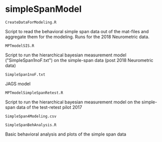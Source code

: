 # simpleSpanModel

`CreateDataForModeling.R`

Script to read the behavioral simple span data out of the mat-files and aggregate them for the modeling. Runs for the 2018 Neurometric data.

`MPTmodelSIS.R`

Script to run the hierarchical bayesian measurement model ("SimpleSpan1noF.txt") on the simple-span data (post 2018 Neurometric data)

`SimpleSpan1noF.txt`

JAGS model

`MPTmodelSimpleSpanRetest.R`   

Script to run the hierarchical bayesian measurement model on the simple-span data of the test-retest pilot 2017

`SimpleSpan4Modeling.csv`

`SimpleSpanBehAnalysis.R`

Basic behavioral analysis and plots of the simple span data 

